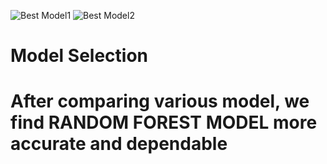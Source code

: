 ![Best Model1](https://user-images.githubusercontent.com/80167752/201027078-1d9413c8-6433-4b13-8f8b-26c6ff48204c.png)
![Best Model2](https://user-images.githubusercontent.com/80167752/201027082-534ddd19-da1b-43ea-b0ab-56e8be83bf46.png)
<h1>Model Selection<h1>
<p> After comparing various model, we find RANDOM FOREST MODEL more accurate and dependable</p>
